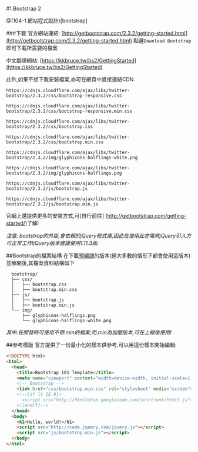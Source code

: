 #1.Bootstrap 2

@(104-1.網站程式設計)[bootstrap]

###下載
官方網站連結: [http://getbootstrap.com/2.3.2/getting-started.html](http://getbootstrap.com/2.3.2/getting-started.html) 點選`Download Bootstrap`即可下載所需要的檔案

中文翻譯網站: [https://kkbruce.tw/bs2/GettingStarted](https://kkbruce.tw/bs2/GettingStarted)

此外,如果不想下載安裝檔案,亦可在網頁中直接連結CDN


```
https://cdnjs.cloudflare.com/ajax/libs/twitter-bootstrap/2.3.2/css/bootstrap-responsive.css

https://cdnjs.cloudflare.com/ajax/libs/twitter-bootstrap/2.3.2/css/bootstrap-responsive.min.css

https://cdnjs.cloudflare.com/ajax/libs/twitter-bootstrap/2.3.2/css/bootstrap.css

https://cdnjs.cloudflare.com/ajax/libs/twitter-bootstrap/2.3.2/css/bootstrap.min.css

https://cdnjs.cloudflare.com/ajax/libs/twitter-bootstrap/2.3.2/img/glyphicons-halflings-white.png

https://cdnjs.cloudflare.com/ajax/libs/twitter-bootstrap/2.3.2/img/glyphicons-halflings.png

https://cdnjs.cloudflare.com/ajax/libs/twitter-bootstrap/2.3.2/js/bootstrap.js

https://cdnjs.cloudflare.com/ajax/libs/twitter-bootstrap/2.3.2/js/bootstrap.min.js

```

官網上還提供更多的安裝方式,可[自行前往] (http://getbootstrap.com/getting-started/)了解!

*注意: bootstrap的外掛,會依賴於jQuery程式庫,因此在使用此亦需將jQuery引入方可正常工作!jQuery版本建議使用1.11.3版.*


##Bootstrap的檔案結構
在下載[預編譯](https://github.com/twbs/bootstrap/releases/download/v3.3.5/bootstrap-3.3.5-dist.zip)的版本(絕大多數的情形下都會使用這版本)並解開後,其檔案資料結構如下

```
  bootstrap/
  ├── css/
  │   ├── bootstrap.css
  │   ├── bootstrap.min.css
  ├── js/
  │   ├── bootstrap.js
  │   ├── bootstrap.min.js
  └── img/
      ├── glyphicons-halflings.png
      └── glyphicons-halflings-white.png
```

*其中.在開發時可使用不帶.min的檔案,而.min為加壓版本,可在上線後使用!*

##參考樣版
官方提供了一份最小化的樣本供參考,可以用這份樣本開始編輯:

```html
<!DOCTYPE html>
<html>
  <head>
    <title>Bootstrap 101 Template</title>
    <meta name="viewport" content="width=device-width, initial-scale=1.0">
    <!-- Bootstrap -->
    <link href="css/bootstrap.min.css" rel="stylesheet" media="screen">
    <!--[if lt IE 9]>
      <script src="http://html5shim.googlecode.com/svn/trunk/html5.js"></script>
	<![endif]-->
  </head>
  <body>
    <h1>Hello, world!</h1>
    <script src="http://code.jquery.com/jquery.js"></script>
    <script src="js/bootstrap.min.js"></script>
  </body>
</html>
```
